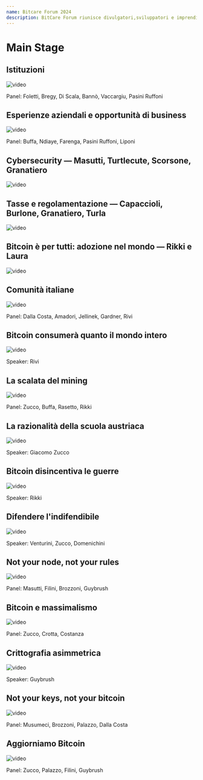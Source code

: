 ```yaml
---
name: Bitcare Forum 2024
description: BitCare Forum riunisce divulgatori,sviluppatori e imprenditori da tutta Italiaper discutere di adozione di Bitcoin,tecnologia, economiae libertà finanziaria.
---
```


# Main Stage

## Istituzioni

![video](https://youtu.be/2uAEkYLV4_8)

Panel: Foletti, Bregy, Di Scala, Bannò, Vaccargiu, Pasini Ruffoni

## Esperienze aziendali e opportunità di business

![video](https://youtu.be/L6xxJ7mCFkA)

Panel: Buffa, Ndiaye, Farenga, Pasini Ruffoni, Liponi

## Cybersecurity — Masutti, Turtlecute, Scorsone, Granatiero

![video](https://youtu.be/oZ7dXeHZJow)

## Tasse e regolamentazione — Capaccioli, Burlone, Granatiero, Turla

![video](https://youtu.be/xcbAznWyjcY)

## Bitcoin è per tutti: adozione nel mondo — Rikki e Laura

![video](https://youtu.be/qUSqRYPLUUc)

## Comunità italiane

![video](https://youtu.be/3vEZ2K2bcuY)

Panel: Dalla Costa, Amadori, Jellinek, Gardner, Rivi

## Bitcoin consumerà quanto il mondo intero

![video](https://youtu.be/d9_qLfagTj4)

Speaker: Rivi

## La scalata del mining

![video](https://youtu.be/hDZ_lz8Cpro)

Panel: Zucco, Buffa, Rasetto, Rikki

## La razionalità della scuola austriaca

![video](https://youtu.be/Rjx9as5iqFQ)

Speaker: Giacomo Zucco

## Bitcoin disincentiva le guerre

![video](https://youtu.be/e1TK7OBNhiw)

Speaker: Rikki

## Difendere l'indifendibile

![video](https://youtu.be/VimosCQlXnI)

Speaker: Venturini, Zucco, Domenichini

## Not your node, not your rules

![video](https://youtu.be/SduK9WU0KdM)

Panel: Masutti, Filini, Brozzoni, Guybrush

## Bitcoin e massimalismo

![video](https://youtu.be/8118u8fkDtI)

Panel: Zucco, Crotta, Costanza

## Crittografia asimmetrica

![video](https://youtu.be/hqTawYOd4e4)

Speaker: Guybrush

## Not your keys, not your bitcoin

![video](https://youtu.be/ctNDOGXxikk)

Panel: Musumeci, Brozzoni, Palazzo, Dalla Costa

## Aggiorniamo Bitcoin

![video](https://youtu.be/pGPgizTwl_4)

Panel: Zucco, Palazzo, Filini, Guybrush
